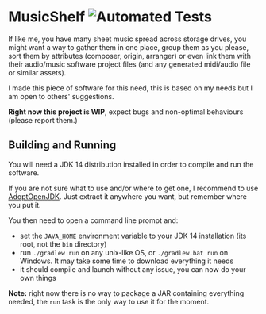 # MusicShelf ![Automated Tests](https://github.com/RedNesto/MusicShelf/workflows/Automated%20Tests/badge.svg?event=push)

If like me, you have many sheet music spread across storage drives, you might want a way to gather them in one place,
 group them as you please, sort them by attributes (composer, origin, arranger)
 or even link them with their audio/music software project files (and any generated midi/audio file or similar assets).

I made this piece of software for this need, this is based on my needs but I am open to others' suggestions.

**Right now this project is WIP**, expect bugs and non-optimal behaviours (please report them.)

## Building and Running

You will need a JDK 14 distribution installed in order to compile and run the software.

If you are not sure what to use and/or where to get one, I recommend to use [AdoptOpenJDK][AdoptOpenJDK 14].
 Just extract it anywhere you want, but remember where you put it.

You then need to open a command line prompt and:
- set the `JAVA_HOME` environment variable to your JDK 14 installation (its root, not the `bin` directory)
- run `./gradlew run` on any unix-like OS, or `./gradlew.bat run` on Windows. It may take some time to download everything it needs
- it should compile and launch without any issue, you can now do your own things

**Note:** right now there is no way to package a JAR containing everything needed,
 the `run` task is the only way to use it for the moment.

[AdoptOpenJDK 14]: https://adoptopenjdk.net/?variant=openjdk14&jvmVariant=hotspot
